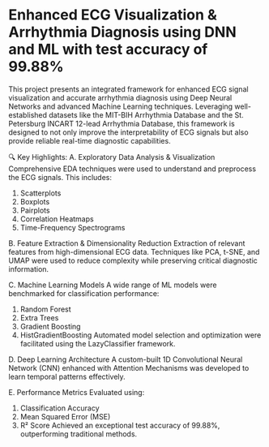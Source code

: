 # Enhanced ECG Visualization & Arrhythmia Diagnosis using DNN and ML with test accuracy of 99.88%
This project presents an integrated framework for enhanced ECG signal visualization and accurate arrhythmia diagnosis using Deep Neural Networks and advanced Machine Learning techniques.
Leveraging well-established datasets like the MIT-BIH Arrhythmia Database and the St. Petersburg INCART 12-lead Arrhythmia Database, this framework is designed to not only improve the interpretability of ECG signals but also provide reliable real-time diagnostic capabilities.

🔍 Key Highlights:
A. Exploratory Data Analysis & Visualization
Comprehensive EDA techniques were used to understand and preprocess the ECG signals. 
This includes:
1. Scatterplots
2. Boxplots
3. Pairplots
4. Correlation Heatmaps
5. Time-Frequency Spectrograms

B. Feature Extraction & Dimensionality Reduction
Extraction of relevant features from high-dimensional ECG data.
Techniques like PCA, t-SNE, and UMAP were used to reduce complexity while preserving critical diagnostic information.

C. Machine Learning Models
A wide range of ML models were benchmarked for classification performance:
1. Random Forest
2. Extra Trees
3. Gradient Boosting
4. HistGradientBoosting
Automated model selection and optimization were facilitated using the LazyClassifier framework.

D. Deep Learning Architecture
A custom-built 1D Convolutional Neural Network (CNN) enhanced with Attention Mechanisms was developed to learn temporal patterns effectively.

E. Performance Metrics
Evaluated using:
1. Classification Accuracy
2. Mean Squared Error (MSE)
3. R² Score
Achieved an exceptional test accuracy of 99.88%, outperforming traditional methods.
